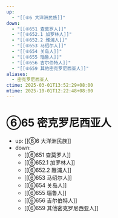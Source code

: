 ```yaml
---
up:
  - "[[⑥6 大洋洲民族]]"
down:
  - "[[⑥651 查莫罗人]]"
  - "[[⑥652.1 加罗林人]]"
  - "[[⑥652.2 雅浦人]]"
  - "[[⑥653 马绍尔人]]"
  - "[[⑥654 关岛人]]"
  - "[[⑥655 瑙鲁人]]"
  - "[[⑥656 吉尔伯特人]]"
  - "[[⑥659 其他密克罗尼西亚人]]"
aliases:
  - 密克罗尼西亚人
ctime: 2025-03-01T13:52:29+08:00
mtime: 2025-10-01T12:22:48+08:00
---
```


# ⑥65 密克罗尼西亚人

- up: [[⑥6 大洋洲民族]]
- down:	
	- [[⑥651 查莫罗人]]
	- [[⑥652.1 加罗林人]]
	- [[⑥652.2 雅浦人]]
	- [[⑥653 马绍尔人]]
	- [[⑥654 关岛人]]
	- [[⑥655 瑙鲁人]]
	- [[⑥656 吉尔伯特人]]
	- [[⑥659 其他密克罗尼西亚人]]
	
